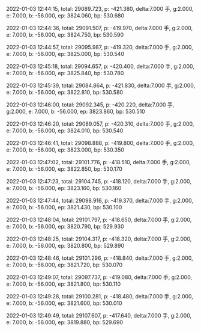 2022-01-03 12:44:15, total: 29089.723, p: -421.380, delta:7.000 手, g:2.000, e: 7.000, b: -56.000, ep: 3824.060, bp: 530.680

2022-01-03 12:44:36, total: 29091.507, p: -419.970, delta:7.000 手, g:2.000, e: 7.000, b: -56.000, ep: 3824.750, bp: 530.590

2022-01-03 12:44:57, total: 29095.987, p: -419.320, delta:7.000 手, g:2.000, e: 7.000, b: -56.000, ep: 3825.000, bp: 530.540

2022-01-03 12:45:18, total: 29094.657, p: -420.400, delta:7.000 手, g:2.000, e: 7.000, b: -56.000, ep: 3825.840, bp: 530.780

2022-01-03 12:45:39, total: 29084.864, p: -421.830, delta:7.000 手, g:2.000, e: 7.000, b: -56.000, ep: 3822.810, bp: 530.580

2022-01-03 12:46:00, total: 29092.345, p: -420.220, delta:7.000 手, g:2.000, e: 7.000, b: -56.000, ep: 3823.860, bp: 530.510

2022-01-03 12:46:20, total: 29089.057, p: -420.310, delta:7.000 手, g:2.000, e: 7.000, b: -56.000, ep: 3824.010, bp: 530.540

2022-01-03 12:46:41, total: 29098.888, p: -419.800, delta:7.000 手, g:2.000, e: 7.000, b: -56.000, ep: 3823.000, bp: 530.350

2022-01-03 12:47:02, total: 29101.776, p: -418.510, delta:7.000 手, g:2.000, e: 7.000, b: -56.000, ep: 3822.850, bp: 530.170

2022-01-03 12:47:23, total: 29104.745, p: -418.120, delta:7.000 手, g:2.000, e: 7.000, b: -56.000, ep: 3823.160, bp: 530.160

2022-01-03 12:47:44, total: 29098.916, p: -419.370, delta:7.000 手, g:2.000, e: 7.000, b: -56.000, ep: 3821.430, bp: 530.100

2022-01-03 12:48:04, total: 29101.797, p: -418.650, delta:7.000 手, g:2.000, e: 7.000, b: -56.000, ep: 3820.790, bp: 529.930

2022-01-03 12:48:25, total: 29104.317, p: -418.320, delta:7.000 手, g:2.000, e: 7.000, b: -56.000, ep: 3820.800, bp: 529.890

2022-01-03 12:48:46, total: 29101.296, p: -418.840, delta:7.000 手, g:2.000, e: 7.000, b: -56.000, ep: 3821.720, bp: 530.070

2022-01-03 12:49:07, total: 29097.737, p: -419.080, delta:7.000 手, g:2.000, e: 7.000, b: -56.000, ep: 3821.800, bp: 530.110

2022-01-03 12:49:28, total: 29100.281, p: -418.480, delta:7.000 手, g:2.000, e: 7.000, b: -56.000, ep: 3821.600, bp: 530.010

2022-01-03 12:49:49, total: 29107.607, p: -417.640, delta:7.000 手, g:2.000, e: 7.000, b: -56.000, ep: 3819.880, bp: 529.690